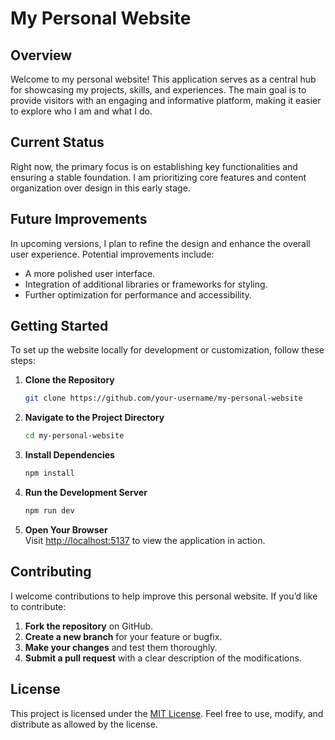 # My Personal Website

## Overview

Welcome to my personal website! This application serves as a central hub for showcasing my projects, skills, and experiences. The main goal is to provide visitors with an engaging and informative platform, making it easier to explore who I am and what I do.

## Current Status

Right now, the primary focus is on establishing key functionalities and ensuring a stable foundation. I am prioritizing core features and content organization over design in this early stage.

## Future Improvements

In upcoming versions, I plan to refine the design and enhance the overall user experience. Potential improvements include:

- A more polished user interface.
- Integration of additional libraries or frameworks for styling.
- Further optimization for performance and accessibility.

## Getting Started

To set up the website locally for development or customization, follow these steps:

1. **Clone the Repository**

   ```bash
   git clone https://github.com/your-username/my-personal-website
   ```

2. **Navigate to the Project Directory**

   ```bash
   cd my-personal-website
   ```

3. **Install Dependencies**

   ```bash
   npm install
   ```

4. **Run the Development Server**

   ```bash
   npm run dev
   ```

5. **Open Your Browser**  
   Visit [http://localhost:5137](http://localhost:5137) to view the application in action.

## Contributing

I welcome contributions to help improve this personal website. If you’d like to contribute:

1. **Fork the repository** on GitHub.
2. **Create a new branch** for your feature or bugfix.
3. **Make your changes** and test them thoroughly.
4. **Submit a pull request** with a clear description of the modifications.

## License

This project is licensed under the [MIT License](LICENSE). Feel free to use, modify, and distribute as allowed by the license.

```

```
